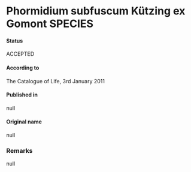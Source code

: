 # Phormidium subfuscum Kützing ex Gomont SPECIES

#### Status
ACCEPTED

#### According to
The Catalogue of Life, 3rd January 2011

#### Published in
null

#### Original name
null

### Remarks
null